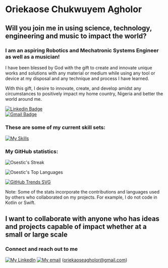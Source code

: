 # Oriekaose Chukwuyem Agholor
## Will you join me in using science, technology, engineering and music to impact the world?

### I am an aspiring Robotics and Mechatronic Systems Engineer as well as a musician!

I have been blessed by God with the gift to create and innovate unique works and solutions with any material or medium while using any tool or device at my disposal and any technique and process I have learned.

With this gift, I desire to innovate, create, and develop amidst any circumstances to positively impact my home country, Nigeria and better the world around me.

[![Linkedin Badge](https://img.shields.io/badge/-oriekaoseagholor-blue?style=flat-square&logo=Linkedin&logoColor=white&link=https://www.linkedin.com/in/oriekaose-agholor/)](https://www.linkedin.com/in/tanejasaksham/)  
[![Gmail Badge](https://img.shields.io/badge/-oriekaoseagholor@gmail.com-c14438?style=flat-square&logo=Gmail&logoColor=white&link=mailto:oriekaoseagholor@gmail.com)](mailto:oriekaoseagholor@gmail.com)

### These are some of my current skill sets:
[![My Skills](https://skillicons.dev/icons?i=c,cpp,cmake,python,matlab,java,github,gitlab,powershell,visualstudio,vscode,pycharm,idea,ros,linux,windows,raspberrypi,arduino,postman,html,css,wordpress&perline=11)](https://skillicons.dev)

### My GitHub statistics:

![Osestic's Streak](https://github-readme-streak-stats.herokuapp.com/?user=Osestic&theme=synthwave&hide_border=true)

![Osestic's Top Languages](https://github-readme-stats.vercel.app/api/top-langs/?username=Osestic&theme=synthwave&show_icons=true&hide_border=true&layout=compact)

[![GitHub Trends SVG](https://api.githubtrends.io/user/svg/Osestic/repos?use_percent=true&compact=false&theme=synthwaves&loc_metric=changed&time_range=all_time)](https://githubtrends.io)

Note: Some of the stats incorporate the contributions and languages used by others who collaborated on my projects. For example, I do not code in Kotlin or Swift.

## I want to collaborate with anyone who has ideas and projects capable of impact whether at a small or large scale
### Connect and reach out to me

[![My LinkedIn](https://img.shields.io/badge/linkedin-%231E77B5.svg?&style=for-the-badge&logo=linkedin&logoColor=white)](https://www.linkedin.com/in/oriekaose-agholor) [![My email](https://img.shields.io/badge/Gmail-D14836?style=for-the-badge&logo=gmail&logoColor=white)](mailto:oriekaoseagholor@gmail.com) (oriekaoseagholor@gmail.com)

